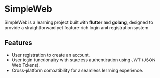 # SimpleWeb

SimpleWeb is a learning project built with **flutter** and **golang**, designed to provide a straightforward yet feature-rich login and registration system.

## Features

- User registration to create an account.
- User login functionality with stateless authentication using JWT (JSON Web Tokens).
- Cross-platform compatibility for a seamless learning experience.